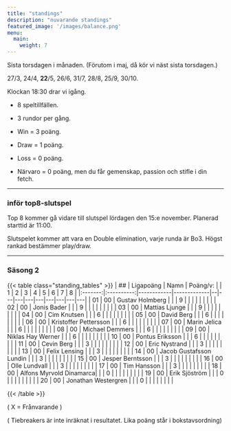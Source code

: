 ```yaml
---
title: "standings"
description: "nuvarande standings"
featured_image: '/images/balance.png'
menu:
  main:
    weight: 7
---
```



Sista torsdagen i månaden. (Förutom i maj, då kör vi näst sista torsdagen.) 

27/3, 24/4, **22**/5, 26/6, 31/7, 28/8, 25/9, 30/10. 

Klockan 18:30 drar vi igång.




- 8 speltillfällen. 

- 3 rundor per gång.


- Win = 3 poäng.

- Draw = 1 poäng.

 - Loss = 0 poäng.

- Närvaro = 0 poäng, men du får gemenskap, passion och stifle i din fetch. 





------


### inför top8-slutspel

Top 8 kommer gå vidare till slutspel lördagen den 15:e november. Planerad starttid är 11:00. 

Slutspelet kommer att vara en Double elimination, varje runda är Bo3. Högst rankad bestämmer play/draw.


------



### Säsong 2
{{< table class="standing_tables" >}}
| ##  | Ligapoäng | Namn | Poäng/v: |   	     | 1 | 2 | 3 | 4 | 5 | 6 | 7 | 8 |
|:-------:|:----------:|------------|-------------|--|---|---|---|---|---|---|---|---|
| 01     | 00         | Gustav Holmberg 	| |  | 9 |  |  |  |  |  |  |  |
| 02     | 00         | Jonis Bader 		| |  | 9 |  |  |  |  |  |  |  |
| 03     | 00         | Mattias Ljunge 		| |  | 9 |  |  |  |  |  |  |  |
| 04     | 00         | Cim Knutsen 		| |  | 6 |  |  |  |  |  |  |  |
| 05     | 00         | David Berg 		| |  | 6 |  |  |  |  |  |  |  |
| 06     | 00         | Kristoffer Pettersson 	| |  | 6 |  |  |  |  |  |  |  |
| 07     | 00         | Marin Jelica 		| |  | 6 |  |  |  |  |  |  |  |
| 08     | 00         | Michael Demmers 	| |  | 6 |  |  |  |  |  |  |  |
| 09     | 00         | Niklas Hay Werner 	| |  | 6 |  |  |  |  |  |  |  |
| 10     | 00         | Pontus Eriksson		| |  | 6 |  |  |  |  |  |  |  |
| 11     | 00         | Cevin Berg 		| |  | 3 |  |  |  |  |  |  |  |
| 12     | 00         | Eric Nystrand 		| |  | 3 |  |  |  |  |  |  |  |
| 13     | 00         | Felix Lensing 		| |  | 3 |  |  |  |  |  |  |  |
| 14     | 00         | Jacob Gustafsson Lundin | |  | 3 |  |  |  |  |  |  |  |
| 15     | 00         | Jesper Berntsson 	| |  | 3 |  |  |  |  |  |  |  |
| 16     | 00         | Olle Lundvall 		| |  | 3 |  |  |  |  |  |  |  |
| 17     | 00         | Tim Hansson 		| |  | 3 |  |  |  |  |  |  |  |
| 18     | 00         | Alfons Myrvold Dinamarca| |  | 0 |  |  |  |  |  |  |  |
| 19     | 00         | Erik Sjöström 		| |  | 0 |  |  |  |  |  |  |  |
| 20     | 00         | Jonathan Westergren 	| |  | 0 |  |  |  |  |  |  |  |


{{< /table >}}

( X = Frånvarande )

( Tiebreakers är inte inräknat i resultatet. Lika poäng står i bokstavsordning)

